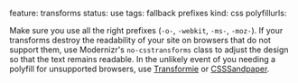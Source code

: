 feature: transforms
status: use
tags: fallback prefixes
kind: css
polyfillurls:

Make sure you use all the right prefixes (`-o-`, `-webkit`, `-ms-`, `-moz-`). If your transforms destroy the readability of your site on browsers that do not support them, use Modernizr's `no-csstransforms` class to adjust the design so that the text remains readable. In the unlikely event of you needing a polyfill for unsupported browsers, use [Transformie](https://github.com/pbakaus/transformie) or [CSSSandpaper](http://www.useragentman.com/blog/csssandpaper-a-css3-javascript-library/).
